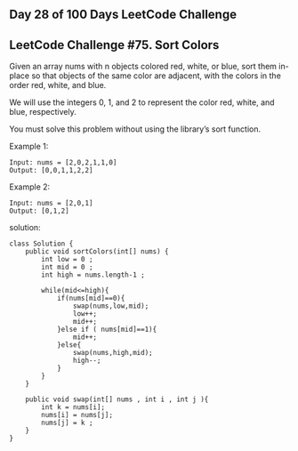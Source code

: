 ## **Day 28 of 100 Days LeetCode Challenge**

## LeetCode Challenge #75. Sort Colors

Given an array nums with n objects colored red, white, or blue, sort them in-place so that objects of the same color are adjacent, with the colors in the order red, white, and blue.

We will use the integers 0, 1, and 2 to represent the color red, white, and blue, respectively.

You must solve this problem without using the library’s sort function.

 

Example 1:
```
Input: nums = [2,0,2,1,1,0]
Output: [0,0,1,1,2,2]
```
Example 2:
```
Input: nums = [2,0,1]
Output: [0,1,2]
```

solution:
```
class Solution {
    public void sortColors(int[] nums) {
        int low = 0 ;
        int mid = 0 ;
        int high = nums.length-1 ;

        while(mid<=high){
            if(nums[mid]==0){
                swap(nums,low,mid);
                low++;
                mid++;
            }else if ( nums[mid]==1){
                mid++;
            }else{
                swap(nums,high,mid);
                high--;
            }
        }
    }

    public void swap(int[] nums , int i , int j ){
        int k = nums[i];
        nums[i] = nums[j];
        nums[j] = k ;
    }
}
```